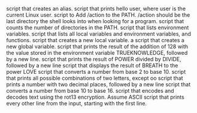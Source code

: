 script that creates an alias.
script that prints hello user, where user is the current Linux user.
script to Add /action to the PATH. /action should be the last directory the shell looks into when looking for a program.
script that counts the number of directories in the PATH.
script that lists environment variables.
script that lists all local variables and environment variables, and functions.
script that creates a new local variable.
a script that creates a new global variable.
script that prints the result of the addition of 128 with the value stored in the environment variable TRUEKNOWLEDGE, followed by a new line.
script that prints the result of POWER divided by DIVIDE, followed by a new line
script that displays the result of BREATH to the power LOVE
 script that converts a number from base 2 to base 10.
script that prints all possible combinations of two letters, except oo
script that prints a number with two decimal places, followed by a new line
script that converts a number from base 10 to base 16.
script that encodes and decodes text using the rot13 encryption. Assume ASCII
script that prints every other line from the input, starting with the first line.
